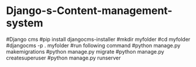 # Django-s-Content-management-system
#Django cms
#pip install djangocms-installer
#mkdir myfolder
#cd myfolder
#djangocms -p . myfolder
#run following command
#python manage.py makemigrations
#python manage.py migrate
#python manage.py createsuperuser
#python manage.py runserver

